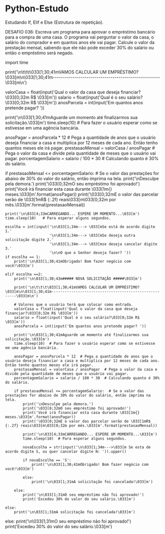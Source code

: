 # Python-Estudo
Estudando If, Elif e Else (Estrutura de repetição).

DESAFIO 036: Escreva um programa para aprovar o empréstimo bancário para a compra de uma casa.
O programa vai perguntar o valor da casa, o salário do comprador e em quantos anos ele vai pagar.
Calcule o valor da prestação mensal, sabendo que ele não pode exceder 30%
do salário ou então o empréstimo será negado.

import time

print('\n\t\t\t\033[1;30;41mVAMOS CALCULAR UM EMPRÉSTIMO?\033[m\n\033[1;30;41m------------------------------------------------------\033[m\n')

valorCasa = float(input('Qual o valor da casa que deseja financiar?\033[0;32m R$ \033[m'))
salario = float(input('Qual é o seu salário?\033[0;32m R$ \033[m'))
anosParcela = int(input('Em quantos anos pretende pagar? '))

print('\n\033[1;30;41mAguarde um momento até finalizarmos sua solicitação.\033[m')
time.sleep(10)   # Para fazer o usuário esperar como se estivesse em uma agência bancária.

anosPagar = anosParcela * 12   # Pega a quantidade de anos que o usuário deseja financiar a casa e multiplica por 12 meses de cada ano. Então tenho quantos meses ele irá pagar.
prestasaoMensal = valorCasa / anosPagar   # Pega o valor da casa e divide pela quantidade de meses que o usuário vai pagar.
porcentagemSalario = salario / 100 * 30   # Calculando quanto é 30% do salário.

if prestasaoMensal <= porcentagemSalario:   # Se o valor das prestações for abaixo de 30% do valor do salário, então imprima na tela.
    print('\nDesculpe pela demora.')
    print('\033[0;32mO seu empréstimo foi aprovado!')
    print('Você irá financiar esta casa durante \033[1m{} meses.\033[m'.format(anosPagar))
    print('\033[0;32mE o valor das parcelar serão de \033[1mR$ {:.2f} reais\033[m\033[0;32m por mês.\033[m'.format(prestasaoMensal))

    print('\n\033[4;33mCARREGANDO... ESPERE UM MOMENTO...\033[m')
    time.sleep(10)   # Para esperar alguns segundos.

    escolha = int(input('\n\033[1;34m---> \033[mSe está de acordo digite 1.'
                        '\n\033[1;34m---> \033[mSe deseja outra solicitação digite 2.'
                        '\n\033[1;34m---> \033[mse deseja cancelar digite 3.'
                        '\n\nO que o Senhor deseja fazer? '))
    if escolha == 1:
        print('\n\033[1;30;41mObrigado! Bom fazer negócio com você!\033[m')

    elif escolha ==2:
        print('\n\033[1;30;43m##### NOVA SOLICITAÇÃO #####\033[m')

        print('\n\t\t\t\033[1;30;41mVAMOS CALCULAR UM EMPRÉSTIMO?\033[m\n\033[1;30;41m------------------------------------------------------\033[m\n')

        # Valores que o usuário terá que colocar como entrada.
        valorCasa = float(input('Qual o valor da casa que deseja financiar?\033[0;32m R$ \033[m'))
        salario = float(input('Qual é o seu salário?\033[0;32m R$ \033[m'))
        anosParcela = int(input('Em quantos anos pretende pagar? '))

        print('\n\033[1;30;41mAguarde um momento até finalizarmos sua solicitação.\033[m')
        time.sleep(10)  # Para fazer o usuário esperar como se estivesse em uma agência bancária.

        anosPagar = anosParcela * 12  # Pega a quantidade de anos que o usuário deseja financiar a casa e multiplica por 12 meses de cada ano. Então tenho quantos meses ele irá pagar.
        prestasaoMensal = valorCasa / anosPagar  # Pega o valor da casa e divide pela quantidade de meses que o usuário vai pagar.
        porcentagemSalario = salario / 100 * 30  # Calculando quanto é 30% do salário.

        if prestasaoMensal <= porcentagemSalario:  # Se o valor das prestações for abaixo de 30% do valor do salário, então imprima na tela.
            print('\nDesculpe pela demora.')
            print('\033[0;32mO seu empréstimo foi aprovado!')
            print('Você irá financiar esta casa durante \033[1m{} meses.\033[m'.format(anosPagar))
            print('\033[0;32mE o valor das parcelar serão de \033[1mR$ {:.2f} reais\033[m\033[0;32m por mês.\033[m'.format(prestasaoMensal))

            print('\n\033[4;33mCARREGANDO... ESPERE UM MOMENTO...\033[m')
            time.sleep(10)  # Para esperar alguns segundos.

            novaEscolha = str(input('\n\033[1;34m--->\033[m Se esta de acordo digite S, ou quer cancelar digite N: ')).upper()

            if novaEscolha == 'S':
                print('\n\033[1;30;41mObrigado! Bom fazer negócio com você!\033[m')

            else:
                print('\n\033[1;31mA solicitação foi cancelada!\033[m')

        else:
            print('\n\033[1;31mO seu empréstimo não foi aprovado!')
            print('Excedeu 30% do valor do seu salário.\033[m')

    else:
        print('\n\033[1;31mA solicitação foi cancelada!\033[m')

else:
    print('\n\033[1;31mO seu empréstimo não foi aprovado!')
    print('Excedeu 30% do valor do seu salário.\033[m')

